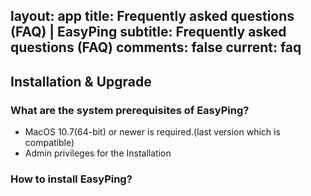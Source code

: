 layout: app
title: Frequently asked questions (FAQ) | EasyPing
subtitle: Frequently asked questions (FAQ)
comments: false
current: faq
---


## Installation & Upgrade

### What are the system prerequisites of EasyPing?
- MacOS 10.7(64-bit) or newer is required.(last version which is compatible)
- Admin privileges for the Installation


### How to install EasyPing?
